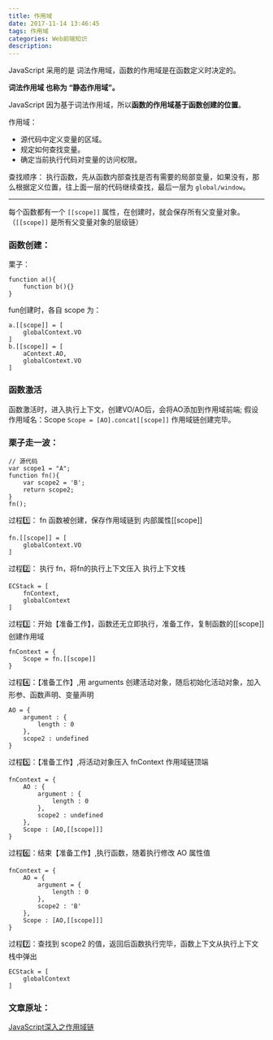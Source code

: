 ```yaml
---
title: 作用域
date: 2017-11-14 13:46:45
tags: 作用域
categories: Web前端知识
description:
---
```


JavaScript 采用的是 词法作用域，函数的作用域是在函数定义时决定的。

**词法作用域 也称为 “静态作用域”。**

JavaScript 因为基于词法作用域，所以**函数的作用域基于函数创建的位置**。

作用域：
- 源代码中定义变量的区域。
- 规定如何查找变量。
- 确定当前执行代码对变量的访问权限。

查找顺序：
执行函数，先从函数内部查找是否有需要的局部变量，如果没有，那么根据定义位置，往上面一层的代码继续查找，最后一层为 `global/window`。

---

每个函数都有一个 `[[scope]]` 属性，在创建时，就会保存所有父变量对象。（`[[scope]]` 是所有父变量对象的层级链）
### 函数创建：
栗子：
```
function a(){
    function b(){}
}
```
fun创建时，各自 scope 为：
```
a.[[scope]] = [
    globalContext.VO
]
b.[[scope]] = [
    aContext.AO,
    globalContext.VO
]
```

### 函数激活
函数激活时，进入执行上下文，创建VO/AO后，会将AO添加到作用域前端;
假设作用域名：Scope 
`Scope = [AO].concat[[scope]]`
作用域链创建完毕。

### 栗子走一波：

```
// 源代码
var scope1 = "A";
function fn(){
    var scope2 = 'B';
    return scope2;
}
fn();
```
过程1️⃣： fn 函数被创建，保存作用域链到 内部属性[[scope]]
```
fn.[[scope]] = [
    globalContext.VO
]
```
过程2️⃣： 执行 fn，将fn的执行上下文压入 执行上下文栈
```
ECStack = [
    fnContext,
    globalContext
]
```
过程3️⃣：开始【准备工作】，函数还无立即执行，准备工作，复制函数的[[scope]]创建作用域
```
fnContext = {
    Scope = fn.[[scope]]
}
```
过程4️⃣：【准备工作】,用 arguments 创建活动对象，随后初始化活动对象，加入形参、函数声明、变量声明
```
AO = {
    argument : {
        length : 0
    },
    scope2 : undefined
}
```
过程5️⃣：【准备工作】,将活动对象压入 fnContext 作用域链顶端
```
fnContext = {
    AO : {
        argument : {
            length : 0
        },
        scope2 : undefined
    },
    Scope : [AO,[[scope]]]
}
```
过程6️⃣：结束【准备工作】,执行函数，随着执行修改 AO 属性值
```
fnContext = {
    AO = {
        argument = {
            length : 0
        },
        scope2 : 'B'
    },
    Scope : [AO,[[scope]]]
}
```
过程7️⃣：查找到 scope2 的值，返回后函数执行完毕，函数上下文从执行上下文栈中弹出
```
ECStack = [
    globalContext
]
```

### 文章原址：
[JavaScript深入之作用域链](https://github.com/mqyqingfeng/Blog/issues/6)



